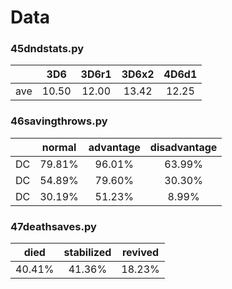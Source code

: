 # Data

### 45dndstats.py

|       |   3D6 | 3D6r1 | 3D6x2 | 4D6d1 |
|:-----:|:-----:|:-----:|:-----:|:-----:|
|   ave | 10.50 | 12.00 | 13.42 | 12.25 |


### 46savingthrows.py
|    |       normal |     advantage | disadvantage |
|:--:|:------------:|:-------------:|:------------:|
| DC |       79.81% |        96.01% |       63.99% |
| DC |       54.89% |        79.60% |       30.30% |
| DC |       30.19% |        51.23% |        8.99% |


### 47deathsaves.py 
|       died | stabilized |    revived |
|:----------:|:----------:|:----------:|
|     40.41% |     41.36% |     18.23% |